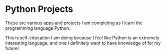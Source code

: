 # Python Projects

These are various apps and projects I am completing as I learn the programming language Python.

This is self-education I am doing because I feel like Python is an extremely interesting language, and one I definitely want to have knowledge of for my future!

